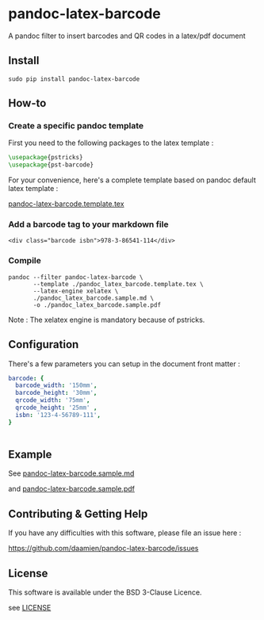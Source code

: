 pandoc-latex-barcode
===============================================================================

A pandoc filter to insert barcodes and QR codes in a latex/pdf document


Install
-------------------------------------------------------------------------------

```
sudo pip install pandoc-latex-barcode
```

How-to
-------------------------------------------------------------------------------

### Create a specific pandoc template

First you need to the following packages to the latex template :

```latex
\usepackage{pstricks}
\usepackage{pst-barcode}
```
For your convenience, here's a complete template based on pandoc default latex
template :

[pandoc-latex-barcode.template.tex](pandoc-latex-barcode.template.tex)


### Add a barcode tag to your markdown file

```
<div class="barcode isbn">978-3-86541-114</div>
```

### Compile

```
pandoc --filter pandoc-latex-barcode \
       --template ./pandoc_latex_barcode.template.tex \
       --latex-engine xelatex \
       ./pandoc_latex_barcode.sample.md \ 
       -o ./pandoc_latex_barcode.sample.pdf
```

Note : The xelatex engine is mandatory because of pstricks.


Configuration
-------------------------------------------------------------------------------

There's a few parameters you can setup in the document front matter :

```yaml
barcode: {                                                                      
  barcode_width: '150mm',                                                       
  barcode_height: '30mm',                                                       
  qrcode_width: '75mm',                                                         
  qrcode_height: '25mm' ,                                                       
  isbn: '123-4-56789-111',                                                      
}                                                                               
                                                                                
```


Example
-------------------------------------------------------------------------------

See [pandoc-latex-barcode.sample.md](pandoc-latex-barcode.sample.md)

and [pandoc-latex-barcode.sample.pdf](pandoc-latex-barcode.sample.pdf)

Contributing & Getting Help
-------------------------------------------------------------------------------

If you have any difficulties with this software, please file an issue here :

https://github.com/daamien/pandoc-latex-barcode/issues

License
-------------------------------------------------------------------------------

This software is available under the BSD 3-Clause Licence.

see [LICENSE](LICENSE)
